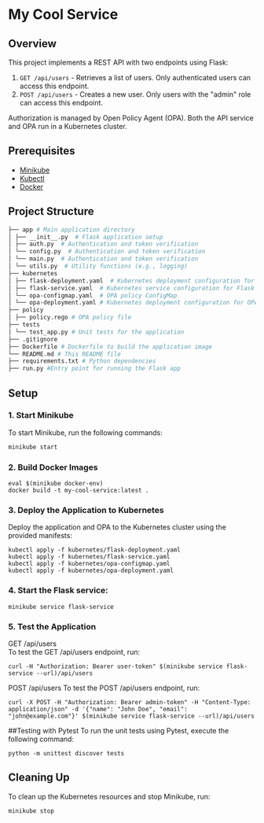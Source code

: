 # My Cool Service

## Overview
This project implements a REST API with two endpoints using Flask:
1. `GET /api/users` - Retrieves a list of users. Only authenticated users can access this endpoint.
2. `POST /api/users` - Creates a new user. Only users with the "admin" role can access this endpoint.

Authorization is managed by Open Policy Agent (OPA). Both the API service and OPA run in a Kubernetes cluster.

## Prerequisites
- [Minikube](https://minikube.sigs.k8s.io/docs/start/)
- [Kubectl](https://kubernetes.io/docs/tasks/tools/install-kubectl/)
- [Docker](https://docs.docker.com/get-docker/)

## Project Structure
```bash
├── app # Main application directory
│ ├── __init__.py  # Flask application setup
│ ├── auth.py  # Authentication and token verification
│ └── config.py  # Authentication and token verification
│ └── main.py  # Authentication and token verification
│ └── utils.py  # Utility functions (e.g., logging)
├── kubernetes
│ ├── flask-deployment.yaml  # Kubernetes deployment configuration for Flask app
│ ├── flask-service.yaml  # Kubernetes service configuration for Flask app
│ └── opa-configmap.yaml  # OPA policy ConfigMap
│ └── opa-deployment.yaml # Kubernetes deployment configuration for OPA
├── policy
│ ├── policy.rego # OPA policy file 
├── tests
│ └── test_app.py # Unit tests for the application
├── .gitignore 
├── Dockerfile # Dockerfile to build the application image
└── README.md # This README file
├── requirements.txt # Python dependencies
├── run.py #Entry point for running the Flask app
```

## Setup

### 1. Start Minikube
To start Minikube, run the following commands:
```sh
minikube start
```

### 2. Build Docker Images

```shell
eval $(minikube docker-env)
docker build -t my-cool-service:latest .
```

### 3. Deploy the Application to Kubernetes
Deploy the application and OPA to the Kubernetes cluster using the provided manifests:

```shell
kubectl apply -f kubernetes/flask-deployment.yaml
kubectl apply -f kubernetes/flask-service.yaml
kubectl apply -f kubernetes/opa-configmap.yaml
kubectl apply -f kubernetes/opa-deployment.yaml
```

### 4. Start the Flask service:
```
minikube service flask-service
```

### 5. Test the Application
GET /api/users <br/>
To test the GET /api/users endpoint, run:<br/>
```shell
curl -H "Authorization: Bearer user-token" $(minikube service flask-service --url)/api/users

```

POST /api/users
To test the POST /api/users endpoint, run:
```shell
curl -X POST -H "Authorization: Bearer admin-token" -H "Content-Type: application/json" -d '{"name": "John Doe", "email": "john@example.com"}' $(minikube service flask-service --url)/api/users
```

##Testing with Pytest
To run the unit tests using Pytest, execute the following command:
```shell
python -m unittest discover tests
```

## Cleaning Up
To clean up the Kubernetes resources and stop Minikube, run:
```shell
minikube stop
```